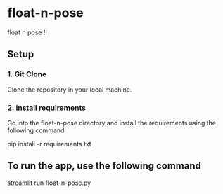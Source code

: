 # float-n-pose
float n pose !!

## Setup

### 1. Git Clone
Clone the repository in your local machine. 

### 2. Install requirements
Go into the float-n-pose directory and install the requirements using the following command

pip install -r requirements.txt

## To run the app, use the following command
streamlit run float-n-pose.py
